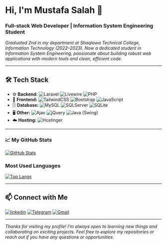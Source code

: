 
# Hi, I'm Mustafa Salah 👋
### Full-stack Web Developer | Information System Engineering Student

_Graduated 2nd in my department at Shaqlawa Technical College, Information Technology (2022–2023)._
_Now a dedicated student in Information System Engineering, passionate about building robust web applications with modern tools and clean, efficient code._

---

## 🛠 Tech Stack

- ⚙️ **Backend:** ![Laravel](https://img.shields.io/badge/Laravel-FF2D20?style=for-the-badge&logo=laravel&logoColor=white) ![Livewire](https://img.shields.io/badge/Livewire-4B5563?style=for-the-badge&logo=livewire&logoColor=white) ![PHP](https://img.shields.io/badge/PHP-777BB4?style=for-the-badge&logo=php&logoColor=white)
- 💅 **Frontend:** ![TailwindCSS](https://img.shields.io/badge/Tailwind_CSS-38B2AC?style=for-the-badge&logo=tailwind-css&logoColor=white) ![Bootstrap](https://img.shields.io/badge/Bootstrap-563D7C?style=for-the-badge&logo=bootstrap&logoColor=white) ![JavaScript](https://img.shields.io/badge/JavaScript-F7DF1E?style=for-the-badge&logo=javascript&logoColor=black)
- 🗄️ **Database:** ![MySQL](https://img.shields.io/badge/MySQL-005C84?style=for-the-badge&logo=mysql&logoColor=white) ![SQLServer](https://img.shields.io/badge/Microsoft_SQL_Server-CC2927?style=for-the-badge&logo=microsoft-sql-server&logoColor=white) ![SQLite](https://img.shields.io/badge/SQLite-07405E?style=for-the-badge&logo=sqlite&logoColor=white)
- 🖥️ **Other:** ![Ajax](https://img.shields.io/badge/AJAX-000000?style=for-the-badge&logo=ajax&logoColor=white) ![jQuery](https://img.shields.io/badge/jQuery-0769AD?style=for_the_badge&logo=jquery&logoColor=white) ![Java](https://img.shields.io/badge/Java-007396?style=for-the-badge&logo=java&logoColor=white) (Swing)
- ☁️ **Hosting:** ![Hostinger](https://img.shields.io/badge/Hostinger-4074F4?style=for-the-badge&logo=hostinger&logoColor=white)


---

### 📈 My GitHub Stats

[![GitHub Stats](https://github-readme-stats.vercel.app/api?username=mustafa-salah-1&show_icons=true&theme=dark)](https://github.com/anuraghazra/github-readme-stats)

### Most Used Languages

[![Top Langs](https://github-readme-stats.vercel.app/api/top-langs/?username=mustafa-salah-1&layout=compact&theme=dark)](https://github.com/anuraghazra/github-readme-stats)

---

## 📫 Connect with Me

[![linkedin](https://img.shields.io/badge/linkedin-0A66C2?style=for-the-badge&logo=linkedin&logoColor=white)](https://www.linkedin.com/in/mustafa-salah-8299b332a)
[![Telegram](https://img.shields.io/badge/Telegram-2CA5E0?style=for-the-badge&logo=telegram&logoColor=white)](https://t.me/m0_s1a)
[![Gmail](https://img.shields.io/badge/Gmail-D14836?style=for-the-badge&logo=gmail&logoColor=white)](mustafa.salah.2131@gmail.com)

---

_Thanks for visiting my profile! I'm always open to learning new things and collaborating on exciting projects. Feel free to explore my repositories or reach out if you have any questions or opportunities._
